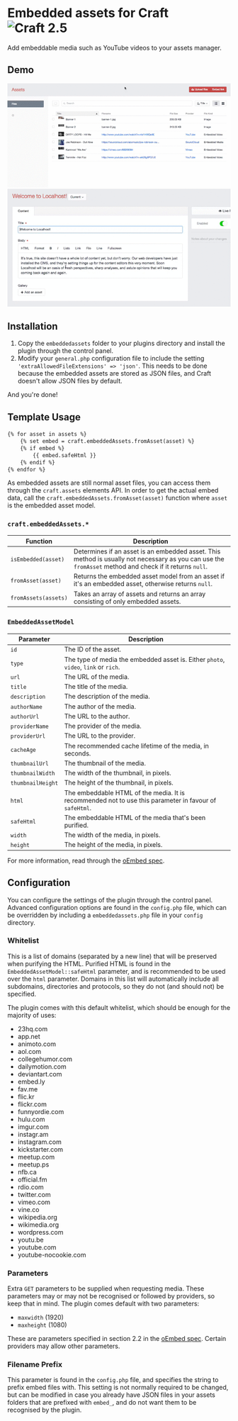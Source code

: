 # Embedded assets for Craft ![Craft 2.5](https://img.shields.io/badge/craft-2.5-red.svg?style=flat-square)

Add embeddable media such as YouTube videos to your assets manager.

## Demo

![Embedded Assets index demo](screenshots/demo-01.gif)
![Embedded Assets URL input demo](screenshots/demo-02.gif)

## Installation

1. Copy the `embeddedassets` folder to your plugins directory and install the plugin through the control panel.
2. Modify your `general.php` configuration file to include the setting `'extraAllowedFileExtensions' => 'json'`. This
   needs to be done because the embedded assets are stored as JSON files, and Craft doesn't allow JSON files by default. 

And you're done!

## Template Usage

```twig
{% for asset in assets %}
	{% set embed = craft.embeddedAssets.fromAsset(asset) %}
	{% if embed %}
		{{ embed.safeHtml }}
	{% endif %}
{% endfor %}
```

As embedded assets are still normal asset files, you can access them through the `craft.assets` elements API. In order
to get the actual embed data, call the `craft.embeddedAssets.fromAsset(asset)` function where `asset` is the embedded
asset model.

### `craft.embeddedAssets.*`

| Function             | Description                                                                                                                                             |
|----------------------|---------------------------------------------------------------------------------------------------------------------------------------------------------|
| `isEmbedded(asset)`  | Determines if an asset is an embedded asset. This method is usually not necessary as you can use the `fromAsset` method and check if it returns `null`. |
| `fromAsset(asset)`   | Returns the embedded asset model from an asset if it's an embedded asset, otherwise returns `null`.                                                     |
| `fromAssets(assets)` | Takes an array of assets and returns an array consisting of only embedded assets.                                                                       |

### `EmbeddedAssetModel`

| Parameter         | Description                                                                                            |
|-------------------|--------------------------------------------------------------------------------------------------------|
| `id`              | The ID of the asset.                                                                                   |
| `type`            | The type of media the embedded asset is. Either `photo`, `video`, `link` or `rich`.                    |
| `url`             | The URL of the media.                                                                                  |
| `title`           | The title of the media.                                                                                |
| `description`     | The description of the media.                                                                          |
| `authorName`      | The author of the media.                                                                               |
| `authorUrl`       | The URL to the author.                                                                                 |
| `providerName`    | The provider of the media.                                                                             |
| `providerUrl`     | The URL to the provider.                                                                               |
| `cacheAge`        | The recommended cache lifetime of the media, in seconds.                                               |
| `thumbnailUrl`    | The thumbnail of the media.                                                                            |
| `thumbnailWidth`  | The width of the thumbnail, in pixels.                                                                 |
| `thumbnailHeight` | The height of the thumbnail, in pixels.                                                                |
| `html`            | The embeddable HTML of the media. It is recommended not to use this parameter in favour of `safeHtml`. |
| `safeHtml`        | The embeddable HTML of the media that's been purified.                                                 |
| `width`           | The width of the media, in pixels.                                                                     |
| `height`          | The height of the media, in pixels.                                                                    |

For more information, read through the [oEmbed spec](http://oembed.com/).

## Configuration

You can configure the settings of the plugin through the control panel. Advanced configuration options are found in the
`config.php` file, which can be overridden by including a `embeddedassets.php` file in your `config` directory.

### Whitelist

This is a list of domains (separated by a new line) that will be preserved when purifying the HTML. Purified HTML is
found in the `EmbeddedAssetModel::safeHtml` parameter, and is recommended to be used over the `html` parameter. Domains
in this list will automatically include all subdomains, directories and protocols, so they do not (and should not) be
specified.

The plugin comes with this default whitelist, which should be enough for the majority of uses:

- 23hq.com
- app.net
- animoto.com
- aol.com
- collegehumor.com
- dailymotion.com
- deviantart.com
- embed.ly
- fav.me
- flic.kr
- flickr.com
- funnyordie.com
- hulu.com
- imgur.com
- instagr.am
- instagram.com
- kickstarter.com
- meetup.com
- meetup.ps
- nfb.ca
- official.fm
- rdio.com
- twitter.com
- vimeo.com
- vine.co
- wikipedia.org
- wikimedia.org
- wordpress.com
- youtu.be
- youtube.com
- youtube-nocookie.com

### Parameters

Extra `GET` parameters to be supplied when requesting media. These parameters may or may not be recognised or followed
by providers, so keep that in mind. The plugin comes default with two parameters:

- `maxwidth` (1920)
- `maxheight` (1080)

These are parameters specified in section 2.2 in the [oEmbed spec](http://oembed.com/). Certain providers may allow
other parameters.

### Filename Prefix

This parameter is found in the `config.php` file, and specifies the string to prefix embed files with. This setting is
not normally required to be changed, but can be modified in case you already have JSON files in your assets folders
that are prefixed with `embed_`, and do not want them to be recognised by the plugin.
